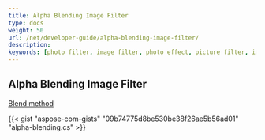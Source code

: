 ```yaml
---
title: Alpha Blending Image Filter
type: docs
weight: 50
url: /net/developer-guide/alpha-blending-image-filter/
description:
keywords: [photo filter, image filter, photo effect, picture filter, image overlay, alpha blending, image effect, blend image]
---
```


## Alpha Blending Image Filter


<a href="https://reference.aspose.com/imaging/net/aspose.imaging/rasterimage/blend/">Blend method</a>


{{< gist "aspose-com-gists" "09b74775d8be530be38f26ae5b56ad01" "alpha-blending.cs" >}}
